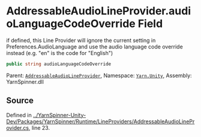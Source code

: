 # AddressableAudioLineProvider.audioLanguageCodeOverride Field
if defined, this Line Provider will ignore the current setting in Preferences.AudioLanguage
and use the audio language code override instead (e.g. "en" is the code for "English")

```csharp
public string audioLanguageCodeOverride
```



<div class="class-metadata">

Parent: [`AddressableAudioLineProvider`](/api/csharp/yarn.unity/addressableaudiolineprovider.md), Namespace: [`Yarn.Unity`](/api/csharp/yarn.unity/README.md), Assembly: YarnSpinner.dll
</div>

## Source
Defined in [../YarnSpinner-Unity-Dev/Packages/YarnSpinner/Runtime/LineProviders/AddressableAudioLineProvider.cs](https://github.com/YarnSpinnerTool/YarnSpinner-Unity//blob/develop/Runtime/LineProviders/AddressableAudioLineProvider.cs#L23), line 23.
